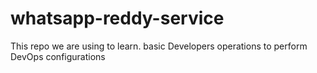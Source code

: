 # whatsapp-reddy-service
This repo we are using to learn. basic Developers operations to perform DevOps configurations
